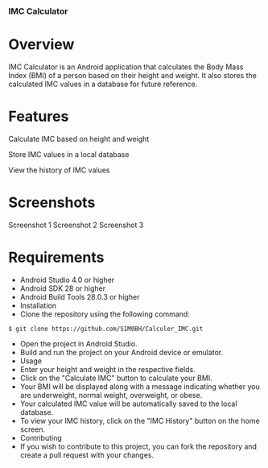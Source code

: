 ### IMC Calculator

# Overview

IMC Calculator is an Android application that calculates the Body Mass Index (BMI) of a person based on their height and weight. It also stores the calculated IMC values in a database for future reference.

# Features

Calculate IMC based on height and weight

Store IMC values in a local database

View the history of IMC values

# Screenshots

Screenshot 1
Screenshot 2
Screenshot 3

# Requirements

- Android Studio 4.0 or higher
- Android SDK 28 or higher
- Android Build Tools 28.0.3 or higher
- Installation
- Clone the repository using the following command:
```
$ git clone https://github.com/S1M0BH/Calculer_IMC.git

```

- Open the project in Android Studio.
- Build and run the project on your Android device or emulator.
- Usage
- Enter your height and weight in the respective fields.
- Click on the "Calculate IMC" button to calculate your BMI.
- Your BMI will be displayed along with a message indicating whether you are underweight, normal weight, overweight, or obese.
- Your calculated IMC value will be automatically saved to the local database.
- To view your IMC history, click on the "IMC History" button on the home screen.
- Contributing
- If you wish to contribute to this project, you can fork the repository and create a pull request with your changes.
